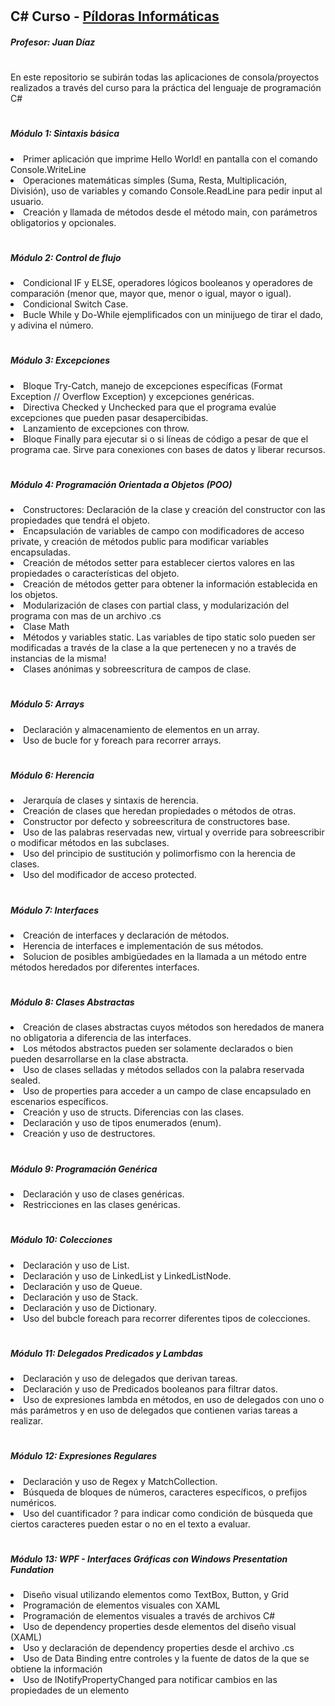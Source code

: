 # <h2>C# Curso - <a href="https://www.pildorasinformaticas.es/">Píldoras Informáticas</a></h2>
<h5>Profesor: Juan Díaz</h5>

#

<p>En este repositorio se subirán todas las aplicaciones de consola/proyectos realizados a través del curso para la práctica del lenguaje de programación C#</p>

#

<div>
  <h5>Módulo 1: Sintaxis básica</h5>
  <li>
    Primer aplicación que imprime Hello World! en pantalla con el comando Console.WriteLine
  </li>
  <li>
   Operaciones matemáticas simples (Suma, Resta, Multiplicación, División), uso de variables y comando Console.ReadLine para pedir input al usuario.
  </li>
  <li>
    Creación y llamada de métodos desde el método main, con parámetros obligatorios y opcionales.
  </li>
</div>

#

<div>
  <h5>Módulo 2: Control de flujo</h5>
  <li>
    Condicional IF y ELSE, operadores lógicos booleanos y operadores de comparación (menor que, mayor que, menor o igual, mayor o igual).
  </li>
   <li>
    Condicional Switch Case.
  </li>
  <li>
    Bucle While y Do-While ejemplificados con un minijuego de tirar el dado, y adivina el número.
  </li>
</div>

#

<div>
  <h5>Módulo 3: Excepciones</h5>
  <li>
    Bloque Try-Catch, manejo de excepciones específicas (Format Exception // Overflow Exception) y excepciones genéricas.
  </li>
   <li>
    Directiva Checked y Unchecked para que el programa evalúe excepciones que pueden pasar desapercibidas.
  </li>
  <li>
    Lanzamiento de excepciones con throw.
  </li>
  <li>
    Bloque Finally para ejecutar si o si líneas de código a pesar de que el programa cae. Sirve para conexiones con bases de datos y liberar recursos.
  </li>
</div>

#

<div>
  <h5>Módulo 4: Programación Orientada a Objetos (POO)</h5>
  <li>
    Constructores: Declaración de la clase y creación del constructor con las propiedades que tendrá el objeto.
  </li>
  <li>
    Encapsulación de variables de campo con modificadores de acceso private, y creación de métodos public para modificar variables encapsuladas.
  </li>
   <li>
    Creación de métodos setter para establecer ciertos valores en las propiedades o características del objeto.
  </li>
  <li>
    Creación de métodos getter para obtener la información establecida en los objetos.
  </li>
  <li>
    Modularización de clases con partial class, y modularización del programa con mas de un archivo .cs
  </li>
  <li>
    Clase Math
  </li>
  <li>
    Métodos y variables static. Las variables de tipo static solo pueden ser modificadas a través de la clase a la que pertenecen y no a través de instancias de la misma!
  </li>
  <li>
    Clases anónimas y sobreescritura de campos de clase.
  </li>
</div>

#

<div>
  <h5>Módulo 5: Arrays</h5>
  <li>
    Declaración y almacenamiento de elementos en un array.
  </li>
   <li>
    Uso de bucle for y foreach para recorrer arrays.
  </li>
</div>

#

<div>
  <h5>Módulo 6: Herencia</h5>
  <li>
    Jerarquía de clases y sintaxis de herencia.
  </li>
   <li>
    Creación de clases que heredan propiedades o métodos de otras.
  </li>
  <li>
    Constructor por defecto y sobreescritura de constructores base.
  </li>
  <li>
    Uso de las palabras reservadas new, virtual y override para sobreescribir o modificar métodos en las subclases.
  </li>
  <li>
    Uso del principio de sustitución y polimorfismo con la herencia de clases.
  </li>
  <li>
    Uso del modificador de acceso protected.
  </li>
</div>

#

<div>
  <h5>Módulo 7: Interfaces</h5>
  <li>
    Creación de interfaces y declaración de métodos.
  </li>
   <li>
    Herencia de interfaces e implementación de sus métodos.
  </li>
  <li>
    Solucion de posibles ambigüedades en la llamada a un método entre métodos heredados por diferentes interfaces.
  </li>
</div>

#

<div>
  <h5>Módulo 8: Clases Abstractas</h5>
  <li>
    Creación de clases abstractas cuyos métodos son heredados de manera no obligatoria a diferencia de las interfaces.
  </li>
   <li>
    Los métodos abstractos pueden ser solamente declarados o bien pueden desarrollarse en la clase abstracta.
  </li>
    <li>
    Uso de clases selladas y métodos sellados con la palabra reservada sealed.
  </li>
   <li>
    Uso de properties para acceder a un campo de clase encapsulado en escenarios específicos.
  </li>
  <li>
    Creación y uso de structs. Diferencias con las clases.
  </li>
  <li>
    Declaración y uso de tipos enumerados (enum).
  </li>
  <li>
    Creación y uso de destructores.
  </li>
</div>

#

<div>
  <h5>Módulo 9: Programación Genérica</h5>
  <li>
    Declaración y uso de clases genéricas.
  </li>
    <li>
    Restricciones en las clases genéricas.
  </li>
</div>

#

<div>
  <h5>Módulo 10: Colecciones</h5>
  <li>
    Declaración y uso de List.
  </li>
    <li>
    Declaración y uso de LinkedList y LinkedListNode.
  </li>
  <li>
    Declaración y uso de Queue.
  </li>
  <li>
    Declaración y uso de Stack.
  </li>
  <li>
    Declaración y uso de Dictionary.
  </li>
  <li>
    Uso del bubcle foreach para recorrer diferentes tipos de colecciones.
  </li>
</div>

#

<div>
  <h5>Módulo 11: Delegados Predicados y Lambdas</h5>
  <li>
    Declaración y uso de delegados que derivan tareas.
  </li>
    <li>
    Declaración y uso de Predicados booleanos para filtrar datos.
  </li>
  <li>
    Uso de expresiones lambda en métodos, en uso de delegados con uno o más parámetros y en uso de delegados que contienen varias tareas a realizar.
  </li>
</div>

#

<div>
  <h5>Módulo 12: Expresiones Regulares</h5>
  <li>
    Declaración y uso de Regex y MatchCollection.
  </li>
    <li>
    Búsqueda de bloques de números, caracteres específicos, o prefijos numéricos.
  </li>
  <li>
    Uso del cuantificador ? para indicar como condición de búsqueda que ciertos caracteres pueden estar o no en el texto a evaluar.
  </li>
</div>

#

<div>
  <h5>Módulo 13: WPF - Interfaces Gráficas con Windows Presentation Fundation</h5>
  <li>
    Diseño visual utilizando elementos como TextBox, Button, y Grid
  </li>
    <li>
    Programación de elementos visuales con XAML
  </li>
  <li>
    Programación de elementos visuales a través de archivos C#
  </li>
   <li>
    Uso de dependency properties desde elementos del diseño visual (XAML)
  </li>
  <li>
    Uso y declaración de dependency properties desde el archivo .cs
  </li>
  <li>
    Uso de Data Binding entre controles y la fuente de datos de la que se obtiene la información
  </li>
  <li>
    Uso de INotifyPropertyChanged para notificar cambios en las propiedades de un elemento
  </li>
</div>
